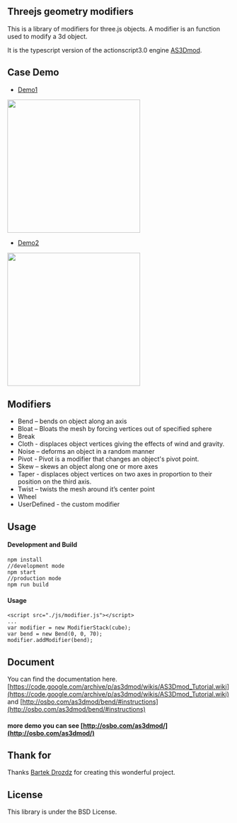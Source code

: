 ## Threejs geometry modifiers
This is a library of modifiers for three.js objects. A modifier is an function used to modify a 3d object.   

It is the typescript version of the actionscript3.0 engine [AS3Dmod](https://code.google.com/archive/p/as3dmod/).

## Case Demo
* [Demo1](https://a-jie.github.io/threejs-geometry-modifiers/example/demo.html)  
<img src="https://a-jie.github.io/threejs-geometry-modifiers/example/images/pic1.png" width=300 height=300 href="https://a-jie.github.io/threejs-geometry-modifiers/example/demo.html"/>

* [Demo2](https://a-jie.github.io/threejs-geometry-modifiers/example/demo2.html)  
<img src="https://a-jie.github.io/threejs-geometry-modifiers/example/images/pic2.png" width=300 height=300 href="https://a-jie.github.io/threejs-geometry-modifiers/example/demo2.html"/>

## Modifiers

* Bend – bends on object along an axis
* Bloat – Bloats the mesh by forcing vertices out of specified sphere
* Break
* Cloth - displaces object vertices giving the effects of wind and gravity.
* Noise – deforms an object in a random manner
* Pivot - Pivot is a modifier that changes an object's pivot point.
* Skew – skews an object along one or more axes
* Taper - displaces object vertices on two axes in proportion to their position on the third axis.
* Twist – twists the mesh around it’s center point
* Wheel
* UserDefined - the custom modifier

## Usage

#### Development and Build

```
npm install
//development mode
npm start
//production mode
npm run build
```
#### Usage 
```
<script src="./js/modifier.js"></script>
...
var modifier = new ModifierStack(cube);
var bend = new Bend(0, 0, 70);
modifier.addModifier(bend);
```

## Document
You can find the documentation here.[https://code.google.com/archive/p/as3dmod/wikis/AS3Dmod_Tutorial.wiki](https://code.google.com/archive/p/as3dmod/wikis/AS3Dmod_Tutorial.wiki)
and [http://osbo.com/as3dmod/bend/#instructions](http://osbo.com/as3dmod/bend/#instructions)

#### more demo you can see [http://osbo.com/as3dmod/](http://osbo.com/as3dmod/)

## Thank for

Thanks [Bartek Drozdz](http://bartekdrozdz.com/) for creating this wonderful project.

## License
This library is under the BSD License.